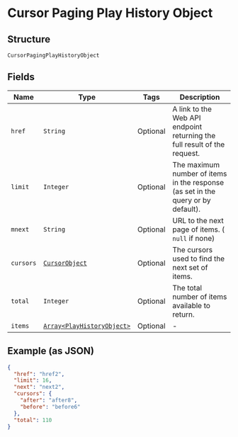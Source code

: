 
# Cursor Paging Play History Object

## Structure

`CursorPagingPlayHistoryObject`

## Fields

| Name | Type | Tags | Description |
|  --- | --- | --- | --- |
| `href` | `String` | Optional | A link to the Web API endpoint returning the full result of the request. |
| `limit` | `Integer` | Optional | The maximum number of items in the response (as set in the query or by default). |
| `mnext` | `String` | Optional | URL to the next page of items. ( `null` if none) |
| `cursors` | [`CursorObject`](../../doc/models/cursor-object.md) | Optional | The cursors used to find the next set of items. |
| `total` | `Integer` | Optional | The total number of items available to return. |
| `items` | [`Array<PlayHistoryObject>`](../../doc/models/play-history-object.md) | Optional | - |

## Example (as JSON)

```json
{
  "href": "href2",
  "limit": 16,
  "next": "next2",
  "cursors": {
    "after": "after8",
    "before": "before6"
  },
  "total": 110
}
```

